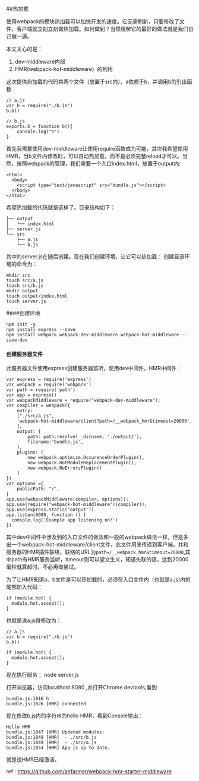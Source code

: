 ##热加载

使用webpack的模块热加载可以加快开发的速度。它无需刷新，只要修改了文件，客户端就立刻立刻做热加载。如何做到？当然理解它的最好的做法就是我们自己做一遍。

本文关心的是：

1. dev-middleware内部
2. HMR(webpack-hot-middleware）的利用

这次提供热加载的代码共两个文件（放置于src内），a依赖于b，并调用b的引出函数：

    // a.js 
    var b = require("./b.js")
    b.b()
    
    // b.js 
    exports.b = function b(){
        console.log("h")
    }
首先我需要使用dev-middleware让使用require函数成为可能，其次我希望使用HMR，当b文件内修改时，可以自动热加载，而不是必须完整reload才可以。当然，按照webpack的管理，我们需要一个入口index.html，放置于output内:

    <html>
      <body>
        <script type="text/javascript" src="bundle.js"></script>
      </body>
    </html>

希望热加载的代码就是这样了。目录结构如下：
    
    ├── output
    │   └── index.html
    ├── server.js
    └── src
        ├── a.js
        └── b.js
        
其中的server.js在随后创建。现在我们创建环境，让它可以热加载：
创建目录环境的命令为：

    mkdir src
    touch src/a.js
    touch src/b.js
    mkdir output
    touch output/index.html
    touch server.js

####创建环境

    npm init -y
    npm install express --save
    npm install webpack webpack-dev-middleware webpack-hot-middleware --save-dev
    
#### 创建服务器文件

此服务器文件使用express创建服务器监听，使用dev中间件，HMR中间件：

    var express = require('express')
    var webpack = require('webpack')
    var path = require('path')
    var app = express()
    var webpackMiddleware = require("webpack-dev-middleware");
    var compiler = webpack({
        entry: 
        ["./src/a.js",
        'webpack-hot-middleware/client?path=/__webpack_hmr&timeout=20000',
        ],
        output: {
            path: path.resolve(__dirname, './output/'),
            filename:'bundle.js',
        },
        plugins: [
    	    new webpack.optimize.OccurenceOrderPlugin(),
    	    new webpack.HotModuleReplacementPlugin(),
    	    new webpack.NoErrorsPlugin()
    	]
    })
    var options ={
        publicPath: "/",
    }
    app.use(webpackMiddleware(compiler, options));
    app.use(require("webpack-hot-middleware")(compiler));
    app.use(express.static('output'))
    app.listen(8080, function () {
      console.log('Example app listening on!')
    })

其中dev中间件中涉及到的入口文件的做法和一般的webpack做法一样，但是多出一个webpack-hot-middleware/client文件，此文件用来传递到客户端，并和服务器的HMR插件联络，联络的URL为`path=/__webpack_hmr&timeout=20000`,其中path有HMR服务监听，timeout则可以望文生义，知道失联的话，达到20000毫秒就算超时，不必再做尝试。

为了让HMR知道a、b文件是可以热加载的，必须在入口文件内（也就是a.js)内的尾部加入代码：

    if (module.hot) {
      module.hot.accept();
    }
也就是说a.js得修改为：

    // a.js 
    var b = require("./b.js")
    b.b()
    
    if (module.hot) {
      module.hot.accept();
    }

现在执行服务：
    node server.js 
    
打开浏览器，访问localhost:8080 ,并打开Chrome devtools,看到
    
    bundle.js:1916 h
    bundle.js:1626 [HMR] connected
现在修改b.js内的字符串为hello HMR，看到Console输出：
    
    Hello HMR
    bundle.js:1847 [HMR] Updated modules:
    bundle.js:1849 [HMR]  - ./src/b.js
    bundle.js:1849 [HMR]  - ./src/a.js
    bundle.js:1854 [HMR] App is up to date.

就是说HMR已经激活。

ref : https://github.com/ahfarmer/webpack-hmr-starter-middleware
